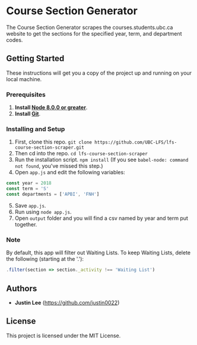 # Course Section Generator

The Course Section Generator scrapes the courses.students.ubc.ca website to get the sections for the specified year, term, and department codes. 

## Getting Started

These instructions will get you a copy of the project up and running on your local machine.

### Prerequisites

1. **Install [Node 8.0.0 or greater](https://nodejs.org)**.
2. **Install [Git](https://git-scm.com/downloads)**. 

### Installing and Setup

1. First, clone this repo. `git clone https://github.com/UBC-LFS/lfs-course-section-scraper.git`
2. Then cd into the repo. `cd lfs-course-section-scraper`
3. Run the installation script. `npm install` (If you see `babel-node: command not found`, you've missed this step.)
4. Open `app.js` and edit the following variables:
``` Javascript
const year = 2018
const term = 'S'
const departments = ['APBI', 'FNH']
```
5. Save `app.js`.
6. Run using `node app.js`.
7. Open `output` folder and you will find a csv named by year and term put together. 

### Note
By default, this app will filter out Waiting Lists. To keep Waiting Lists, delete the following (starting at the '.'):
``` Javascript 
.filter(section => section._activity !== 'Waiting List')
```

## Authors

* **Justin Lee** 
(https://github.com/justin0022)

## License

This project is licensed under the MIT License.

